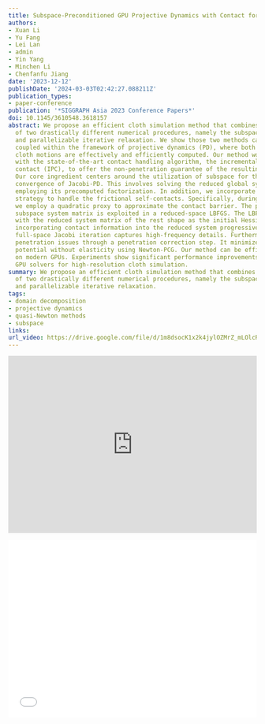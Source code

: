 ```yaml
---
title: Subspace-Preconditioned GPU Projective Dynamics with Contact for Cloth Simulation
authors:
- Xuan Li
- Yu Fang
- Lei Lan
- admin
- Yin Yang
- Minchen Li
- Chenfanfu Jiang
date: '2023-12-12'
publishDate: '2024-03-03T02:42:27.088211Z'
publication_types:
- paper-conference
publication: '*SIGGRAPH Asia 2023 Conference Papers*'
doi: 10.1145/3610548.3618157
abstract: We propose an efficient cloth simulation method that combines the merits
  of two drastically different numerical procedures, namely the subspace integration
  and parallelizable iterative relaxation. We show those two methods can be organically
  coupled within the framework of projective dynamics (PD), where both low- and high-frequency
  cloth motions are effectively and efficiently computed. Our method works seamlessly
  with the state-of-the-art contact handling algorithm, the incremental potential
  contact (IPC), to offer the non-penetration guarantee of the resulting animation.
  Our core ingredient centers around the utilization of subspace for the expedited
  convergence of Jacobi-PD. This involves solving the reduced global system and smartly
  employing its precomputed factorization. In addition, we incorporate a time-splitting
  strategy to handle the frictional self-contacts. Specifically, during the PD solve,
  we employ a quadratic proxy to approximate the contact barrier. The prefactorized
  subspace system matrix is exploited in a reduced-space LBFGS. The LBFGS method starts
  with the reduced system matrix of the rest shape as the initial Hessian approximation,
  incorporating contact information into the reduced system progressively, while the
  full-space Jacobi iteration captures high-frequency details. Furthermore, we address
  penetration issues through a penetration correction step. It minimizes an incremental
  potential without elasticity using Newton-PCG. Our method can be efficiently executed
  on modern GPUs. Experiments show significant performance improvements over existing
  GPU solvers for high-resolution cloth simulation.
summary: We propose an efficient cloth simulation method that combines the merits
  of two drastically different numerical procedures, namely the subspace integration
  and parallelizable iterative relaxation.
tags:
- domain decomposition
- projective dynamics
- quasi-Newton methods
- subspace
links:
url_video: https://drive.google.com/file/d/1m8dsocK1x2k4jylOZMrZ_mLOlcR9VZEj/view
---
```


<p align="center">
<iframe width="100%" height="360" src="https://www.youtube.com/embed/32nTfLSGsMU?si=bkzURFGmMsFq-cY6" title="YouTube video player" frameborder="0" allow="accelerometer; autoplay; clipboard-write; encrypted-media; gyroscope; picture-in-picture; web-share" allowfullscreen></iframe>
</p>
<p align="center">
<iframe width="100%" height="360" src="//player.bilibili.com/player.html?aid=321096711&bvid=BV1ww411q7xC&cid=1271228451&p=1" scrolling="no" border="0" frameborder="no" framespacing="0" allowfullscreen="true"> </iframe>
</p>
